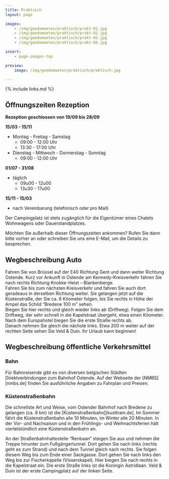```yaml
---
title: Praktisch
layout: page

images:
    - /img/goedomweten/praktisch/prakt-01.jpg
    - /img/goedomweten/praktisch/prakt-02.jpg
    - /img/goedomweten/praktisch/prakt-03.jpg
    - /img/goedomweten/praktisch/prakt-04.jpg

insert:
    - page-images-top

preview:
    image: /img/goedomweten/praktisch/praktisch.jpg

---
```


{% include links.md %}


## Öffnungszeiten Rezeption

<B>Rezeption geschlossen von 19/09 bis 28/09 </B>

<B>15/03 - 15/11</B>
- Montag - Freitag - Samstag
    - 09:00 - 12:00 Uhr
    - 13:30 - 17:00 Uhr
- Dienstag - Mittwoch - Donnerstag - Sonntag
    - 09:00 - 12:00 Uhr

<B>01/07 - 31/08</B>
- täglich
    - 09u00 - 12u00
    - 13u30 - 17u00

<B>15/11 - 15/03</B>
- nach Vereinbarung (telefonisch oder pro Mail)



Der Campingplatz ist stets zugänglich für die Eigentümer eines Chalets Wohnwagens oder Dauerstandplatzes.

Möchten Sie außerhalb dieser Öffnungszeiten ankommen? Rufen Sie dann bitte vorher an oder schreiben Sie uns eine E-Mail, um die Details zu besprechen.


## Wegbeschreibung Auto

Fahren Sie von Brüssel auf der E40 Richtung Gent und dann weiter Richtung Ostende. Kurz vor Ankunft in Ostende am Kennedy-Kreisverkehr fahren Sie nach rechts Richtung Knokke-Heist – Blankenberge.<br>
Fahren Sie bis zum nächsten Kreisverkehr und fahren Sie auch dort geradeaus in derselben Richtung weiter. Sie gelangen jetzt auf die Küstenstraße, der Sie ca. 6 Kilometer folgen, bis Sie rechts in Höhe der Ampel das Schild “Bredene 100 m” sehen.<br>
Biegen Sie hier rechts und gleich wieder links ab (Driftweg). Folgen Sie dem Driftweg, der sehr schnell in die Kapelstraat übergeht, etwa einen Kilometer. Nach dem Europahotel biegen Sie die erste Straße rechts ab.<br>
Danach nehmen Sie gleich die nächste links. Etwa 200 m weiter auf der rechten Seite sehen Sie Veld & Duin. Ihr Urlaub kann beginnen!

## Wegbeschreibung öffentliche Verkehrsmittel


### Bahn

Für Bahnreisende gibt es von diversen belgischen Städten Direktverbindungen zum Bahnhof Ostende. Auf der Webseite der [NMBS][nmbs.de] finden Sie ausführliche Angaben zu Fahrplan und Preisen.

### Küstenstraßenbahn

Die schnellste Art und Weise, vom Ostender Bahnhof nach Bredene zu gelangen (ca. 8 km) ist die [Küstenstraßenbahn][kusttram.de]. Im Sommer fährt die Küstenstraßenbahn alle 10 Minuten, im Winter alle 20 Minuten. In der Vor- und Nachsaison und in den Frühlings- und Weihnachtsferien hält viertelstündlich eine Küstenstraßenbahn an.<br>

An der Straßenbahnhaltestelle “Renbaan” steigen Sie aus und nehmen die Treppe hinunter zum Fußgängertunnel. Dort gehen Sie nach links (rechts geht es zum Strand) und nach dem Tunnel gleich nach rechts. Sie folgen diesem Weg bis zum Ende einer Sackgasse. Dort gehen Sie nach links den Weg bis zur Fischerkapelle (Visserskapel). Hier biegen Sie nach rechts in die Kapelstraat ein. Die erste Straße links ist die Koningin Astridlaan. Veld & Duin ist der erste Campingplatz auf der linken Seite.

